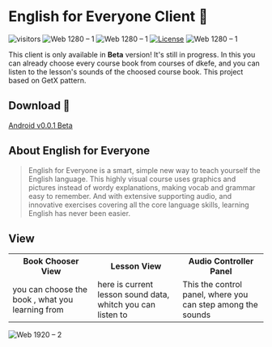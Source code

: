 # English for Everyone Client 📖

![visitors](https://visitor-badge.glitch.me/badge?right_color=teal&page_id=vellt/Efe-Client-Flutter) 
![Web 1280 – 1]( https://img.shields.io/badge/made%20with-flutter-blue?style=flat)
![Web 1280 – 1]( https://img.shields.io/badge/with-GetX-red?style=flat)
[![License](https://img.shields.io/badge/license-MIT-orange)](./LICENSE)
![Web 1280 – 1]( https://img.shields.io/badge/-open%20source-wheat)


This client is only available in **Beta** version! It's still in progress. In this you can already choose every course book from courses of dkefe, and you can listen to the lesson's sounds of the choosed course book. This project based on GetX pattern. 



## Download 📲
<a href="https://github.com/vellt/Efe-Client-Flutter/releases/download/v0.0.1/app-release.apk">Android v0.0.1 Beta</a>

## About English for Everyone
> English for Everyone is a smart, simple new way to teach yourself the English language. This highly visual course uses graphics and pictures instead of wordy explanations, making vocab and grammar easy to remember. And with extensive supporting audio, and innovative exercises covering all the core language skills, learning English has never been easier. 

<!--
## Screenshot
Some pictures about the app 📷
-->
## View 
<table>
  <tr >
    <th>Book Chooser View</th>
     <th>Lesson View</th>
    <th>Audio Controller Panel</th>
  </tr>
  <tr>
   
  </tr>
  <tr>
    <td width="33%">you can choose the book , what you learning from</td>
     <td width="33%">here is current lesson sound data, whitch you can listen to</td>
     <td width="33%">This the control panel, where you can step among the sounds</td>
  </tr>
  <!--
  <tr>
    <td> 
      <img src="https://user-images.githubusercontent.com/61885011/170337116-5620f686-3528-4645-9e5d-1aeb25fd1708.png" width="300" >      
    </td>
     <td >
       <img src="https://user-images.githubusercontent.com/61885011/170337122-42d801ef-8630-4fc9-9964-42befe1765a7.png" width="300" >         
    </td>
     <td >
       <img src="https://user-images.githubusercontent.com/61885011/170339422-42f52584-1ccc-433f-8e95-ef4a6edf40aa.png" width="300" >         
    </td>
  </tr>
-->
</table>

![Web 1920 – 2](https://user-images.githubusercontent.com/61885011/170528250-91e4e374-7e10-4826-b67e-1f91773ce9f8.png)
